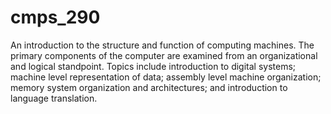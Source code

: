 # cmps_290
An introduction to the structure and function of computing machines.
The primary components of the computer are examined from an organizational and logical
standpoint. Topics include introduction to digital systems; machine level representation of
data; assembly level machine organization; memory system organization and architectures;
and introduction to language translation.
